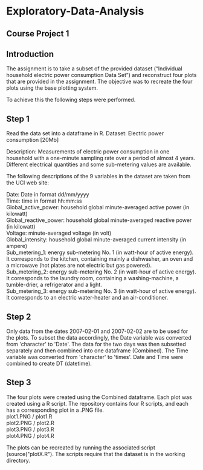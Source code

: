 # Exploratory-Data-Analysis
## Course Project 1
## Introduction 

The assignment is to take a subset of the provided dataset (“Individual household electric power consumption Data Set”) and reconstruct four plots that are provided in the assignment. The objective was to recreate the four plots using the base plotting system. 

To achieve this the following steps were performed.

## Step 1

Read the data set into a dataframe in R. 
Dataset: Electric power consumption [20Mb]

Description: Measurements of electric power consumption in one household with a one-minute sampling rate over a period of almost 4 years. Different electrical quantities and some sub-metering values are available.

The following descriptions of the 9 variables in the dataset are taken from the UCI web site:  

Date: Date in format dd/mm/yyyy  
Time: time in format hh:mm:ss  
Global_active_power: household global minute-averaged active power (in kilowatt)  
Global_reactive_power: household global minute-averaged reactive power (in kilowatt)  
Voltage: minute-averaged voltage (in volt)  
Global_intensity: household global minute-averaged current intensity (in ampere)  
Sub_metering_1: energy sub-metering No. 1 (in watt-hour of active energy). It corresponds to the kitchen, containing mainly a dishwasher, an oven and a microwave (hot plates are not electric but gas powered).  
Sub_metering_2: energy sub-metering No. 2 (in watt-hour of active energy). It corresponds to the laundry room, containing a washing-machine, a tumble-drier, a refrigerator and a light.  
Sub_metering_3: energy sub-metering No. 3 (in watt-hour of active energy). It corresponds to an electric water-heater and an air-conditioner.

## Step 2
Only data from the dates 2007-02-01 and 2007-02-02 are to be used for the plots. To subset the data accordingly, the Date variable was converted from 'character' to 'Date'. The data for the two days was then subsetted separately and then combined into one dataframe (Combined). 
The Time variable was converted from 'character' to 'times'. 
Date and Time were combined to create DT (datetime).

## Step 3
The four plots were created using the Combined dataframe. Each plot was created using a R script.
The repository contains four R scripts, and each has a corresponding plot in a .PNG file.  
  plot1.PNG  /   plot1.R  
  plot2.PNG  /   plot2.R  
  plot3.PNG  /   plot3.R  
  plot4.PNG  /   plot4.R  

The plots can be recreated by running the associated script (source("plotX.R").
The scripts require that the dataset is in the working directory. 
